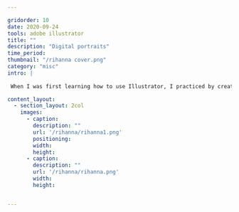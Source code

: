 ```yaml
---

gridorder: 10
date: 2020-09-24
tools: adobe illustrator
title: ""
description: "Digital portraits"
time_period:
thumbnail: "/rihanna cover.png"
category: "misc"
intro: |
 
 When I was first learning how to use Illustrator, I practiced by creating abstract portraits of Rihanna:

content_layout:
  - section_layout: 2col
    images:
      - caption:
        description: ""
        url: '/rihanna/rihanna1.png'
        positioning: 
        width:
        height:
      - caption:
        description: ""
        url: '/rihanna/rihanna.png'
        width:
        height:


---
```

